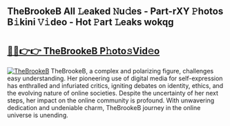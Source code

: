 ## TheBrookeB All 𝙻eaked 𝙽u𝚍es - Part-rXY 𝙿hotos B𝚒kini 𝚅𝚒deo - Hot 𝙿art 𝙻eaks wokqg

# <h2><a href="http://ld5dc3.urlbe.top/?page=TheBrookeB">🔗🔗👉👉 TheBrookeB P𝚑oto𝚜Vid𝚎o</a></h2>

[![TheBrookeB](https://i.imgur.com/eBuTRDB.gif)](http://ld5dc3.urlbe.top/?page=TheBrookeB)
TheBrookeB, a complex and polarizing figure, challenges easy understanding. Her pioneering use of digital media for self-expression has enthralled and infuriated critics, igniting debates on identity, ethics, and the evolving nature of online societies. Despite the uncertainty of her next steps, her impact on the online community is profound. With unwavering dedication and undeniable charm, TheBrookeB journey in the online universe is unending.
